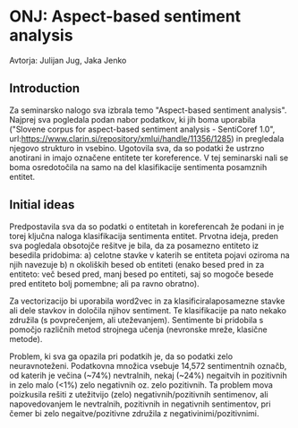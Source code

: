 # ONJ: Aspect-based sentiment analysis
Avtorja: Julijan Jug, Jaka Jenko

## Introduction
Za seminarsko nalogo sva izbrala temo "Aspect-based sentiment analysis". Najprej sva pogledala podan nabor podatkov, ki jih boma uporabila ("Slovene corpus for aspect-based sentiment analysis - SentiCoref 1.0", url:https://www.clarin.si/repository/xmlui/handle/11356/1285) in pregledala njegovo strukturo in vsebino. Ugotovila sva, da so podatki že ustrzno anotirani in imajo označene entitete ter koreference. V tej seminarski nali se boma osredotočila na samo na del klasifikacije sentimenta posamznih entitet.

## Initial ideas
Predpostavila sva da so podatki o entitetah in koreferencah že podani in je torej ključna naloga klasifikacija sentimenta entitet.
Prvotna ideja, preden sva pogledala obsotojče rešitve je bila, da za posamezno entiteto iz besedila pridobima:
a) celotne stavke v katerih se entiteta pojavi oziroma na njih navezuje
b) n okoliških besed ob entiteti (enako besed pred in za entiteto: več besed pred, manj besed po entiteti, saj so mogoče besede pred entiteto bolj pomembne; ali pa ravno obratno).

Za vectorizacijo bi uporabila word2vec in za klasificiralaposamezne stavke ali dele stavkov in določila njihov sentiment. Te klasifikacije pa nato nekako združila (s povprečenjem, ali uteževanjem). Sentimente bi pridobila s pomočjo različnih metod strojnega učenja (nevronske mreže, klasične metode).

Problem, ki sva ga opazila pri podatkih je, da so podatki zelo neuravnoteženi. Podatkovna množica vsebuje 14,572 sentimentnih označb, od katerih je večina (~74%) nevtralnih, nekaj (~24%) negaitvih in pozitivnih in zelo malo (<1%) zelo negativnih oz. zelo pozitivnih. Ta problem mova poizkusila rešiti z utežitvijo (zelo) negativnih/pozitivnih sentimenov, ali napovedovanjem le nevtralnih, pozitivnih in negativnih sentimentov, pri čemer bi zelo negaitve/pozitivne združila z negativinimi/pozitivnimi.
